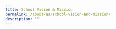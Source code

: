 ```yaml
---
title: School Vision & Mission
permalink: /about-us/school-vision-and-mission/
description: ""
---
```

